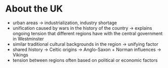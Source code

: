 # About the UK
- urban areas -> industrialization, industry shortage
- unification caused by wars in the history of the country 
	-> explains ongoing tension that different regions have with the central government in Westminster
- similar traditional cultural backgrounds in the region
	-> unifying factor
- shared history
	-> Celtic origins
	-> Anglo-Saxon + Norman influences
	-> Vikings
- tension between regions often based on political or economic factors